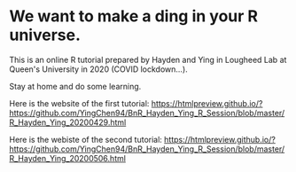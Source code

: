 # We want to make a ding in your R universe. 

This is an online R tutorial prepared by Hayden and Ying in Lougheed Lab at Queen's University in 2020 (COVID lockdown...).

Stay at home and do some learning.

Here is the website of the first tutorial: https://htmlpreview.github.io/?https://github.com/YingChen94/BnR_Hayden_Ying_R_Session/blob/master/R_Hayden_Ying_20200429.html

Here is the webiste of the second tutorial: https://htmlpreview.github.io/?https://github.com/YingChen94/BnR_Hayden_Ying_R_Session/blob/master/R_Hayden_Ying_20200506.html

